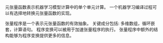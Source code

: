 元张量函数表示机器学习模型计算中的单个单元计算。
一个机器学习编译过程可以有选择地转换元张量函数的实现。

张量程序是一个表示元张量函数的有效抽象。
关键成分包括: 多维数组，循环嵌套，计算语句。
程序变换可以被用于加速张量程序的执行。
张量程序中额外的结构能够为程序变换提供更多的信息。
